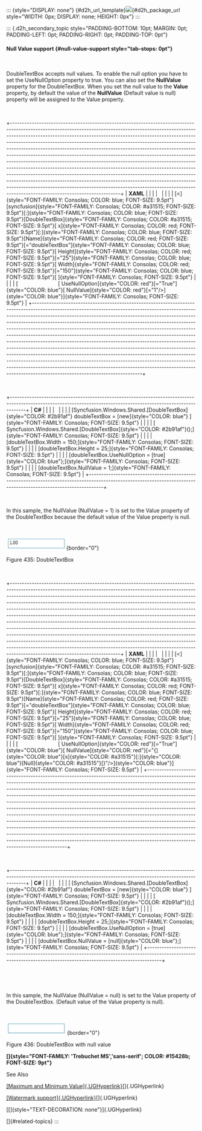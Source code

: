 ::: {style="DISPLAY: none"}
[](ms-xhelp:///?Id=d2h_url_template){#d2h_url_template}![](!package_url!){#d2h_package_url style="WIDTH: 0px; DISPLAY: none; HEIGHT: 0px"}
:::

::: {.d2h_secondary_topic style="PADDING-BOTTOM: 10pt; MARGIN: 0pt; PADDING-LEFT: 0pt; PADDING-RIGHT: 0pt; PADDING-TOP: 0pt"}
#### Null Value support {#null-value-support style="tab-stops: 0pt"}

 

DoubleTextBox accepts null values. To enable the null option you have to set the UseNullOption property to true. You can also set the **NullValue** property for the DoubleTextBox. When you set the null value to the **Value** property, by default the value of the **NullValue** (Default value is null) property will be assigned to the Value property.

 

+---------------------------------------------------------------------------------------------------------------------------------------------------------------------------------------------------------------------------------------------------------------------------------------------------------------------------------------------------------------------------------------------------------------------------------------------------------------------------------------------------------------------------------------------------------------------------------------------------------------------------------------------------------------------------------------------------------------------------------------------------------------------------------------------------------------------------------------------------------------------------------------------------------------------------------------+
| **XAML**                                                                                                                                                                                                                                                                                                                                                                                                                                                                                                                                                                                                                                                                                                                                                                                                                                                                                                                              |
|                                                                                                                                                                                                                                                                                                                                                                                                                                                                                                                                                                                                                                                                                                                                                                                                                                                                                                                                       |
|                                                                                                                                                                                                                                                                                                                                                                                                                                                                                                                                                                                                                                                                                                                                                                                                                                                                                                                                       |
|                                                                                                                                                                                                                                                                                                                                                                                                                                                                                                                                                                                                                                                                                                                                                                                                                                                                                                                                       |
| [\<]{style="FONT-FAMILY: Consolas; COLOR: blue; FONT-SIZE: 9.5pt"}[syncfusion]{style="FONT-FAMILY: Consolas; COLOR: #a31515; FONT-SIZE: 9.5pt"}[:]{style="FONT-FAMILY: Consolas; COLOR: blue; FONT-SIZE: 9.5pt"}[DoubleTextBox]{style="FONT-FAMILY: Consolas; COLOR: #a31515; FONT-SIZE: 9.5pt"}[ x]{style="FONT-FAMILY: Consolas; COLOR: red; FONT-SIZE: 9.5pt"}[:]{style="FONT-FAMILY: Consolas; COLOR: blue; FONT-SIZE: 9.5pt"}[Name]{style="FONT-FAMILY: Consolas; COLOR: red; FONT-SIZE: 9.5pt"}[=\"doubleTextBox\"]{style="FONT-FAMILY: Consolas; COLOR: blue; FONT-SIZE: 9.5pt"}[ Height]{style="FONT-FAMILY: Consolas; COLOR: red; FONT-SIZE: 9.5pt"}[=\"25\"]{style="FONT-FAMILY: Consolas; COLOR: blue; FONT-SIZE: 9.5pt"}[ Width]{style="FONT-FAMILY: Consolas; COLOR: red; FONT-SIZE: 9.5pt"}[=\"150\"]{style="FONT-FAMILY: Consolas; COLOR: blue; FONT-SIZE: 9.5pt"}[ ]{style="FONT-FAMILY: Consolas; FONT-SIZE: 9.5pt"} |
|                                                                                                                                                                                                                                                                                                                                                                                                                                                                                                                                                                                                                                                                                                                                                                                                                                                                                                                                       |
| [                           [ UseNullOption]{style="COLOR: red"}[=\"True\"]{style="COLOR: blue"}[ NullValue]{style="COLOR: red"}[=\"1\"/\>]{style="COLOR: blue"}]{style="FONT-FAMILY: Consolas; FONT-SIZE: 9.5pt"}                                                                                                                                                                                                                                                                                                                                                                                                                                                                                                                                                                                                                                                                                                                    |
+---------------------------------------------------------------------------------------------------------------------------------------------------------------------------------------------------------------------------------------------------------------------------------------------------------------------------------------------------------------------------------------------------------------------------------------------------------------------------------------------------------------------------------------------------------------------------------------------------------------------------------------------------------------------------------------------------------------------------------------------------------------------------------------------------------------------------------------------------------------------------------------------------------------------------------------+

 

+------------------------------------------------------------------------------------------------------------------------------------------------------------------+
| **C#**                                                                                                                                                           |
|                                                                                                                                                                  |
|                                                                                                                                                                  |
|                                                                                                                                                                  |
| [Syncfusion.Windows.Shared.[DoubleTextBox]{style="COLOR: #2b91af"} doubleTextBox = [new]{style="COLOR: blue"} ]{style="FONT-FAMILY: Consolas; FONT-SIZE: 9.5pt"} |
|                                                                                                                                                                  |
| [                          Syncfusion.Windows.Shared.[DoubleTextBox]{style="COLOR: #2b91af"}();]{style="FONT-FAMILY: Consolas; FONT-SIZE: 9.5pt"}                |
|                                                                                                                                                                  |
| [doubleTextBox.Width = 150;]{style="FONT-FAMILY: Consolas; FONT-SIZE: 9.5pt"}                                                                                    |
|                                                                                                                                                                  |
| [doubleTextBox.Height = 25;]{style="FONT-FAMILY: Consolas; FONT-SIZE: 9.5pt"}                                                                                    |
|                                                                                                                                                                  |
| [doubleTextBox.UseNullOption = [true]{style="COLOR: blue"};]{style="FONT-FAMILY: Consolas; FONT-SIZE: 9.5pt"}                                                    |
|                                                                                                                                                                  |
| [doubleTextBox.NullValue = 1;]{style="FONT-FAMILY: Consolas; FONT-SIZE: 9.5pt"}                                                                                  |
+------------------------------------------------------------------------------------------------------------------------------------------------------------------+

 

In this sample, the NullValue (NullValue = 1) is set to the Value property of the DoubleTextBox because the default value of the Value property is null.

 

![](ImagesExt/image30_403.png){border="0"}

Figure 435: DoubleTextBox

 

+---------------------------------------------------------------------------------------------------------------------------------------------------------------------------------------------------------------------------------------------------------------------------------------------------------------------------------------------------------------------------------------------------------------------------------------------------------------------------------------------------------------------------------------------------------------------------------------------------------------------------------------------------------------------------------------------------------------------------------------------------------------------------------------------------------------------------------------------------------------------------------------------------------------------------------------+
| **XAML**                                                                                                                                                                                                                                                                                                                                                                                                                                                                                                                                                                                                                                                                                                                                                                                                                                                                                                                              |
|                                                                                                                                                                                                                                                                                                                                                                                                                                                                                                                                                                                                                                                                                                                                                                                                                                                                                                                                       |
|                                                                                                                                                                                                                                                                                                                                                                                                                                                                                                                                                                                                                                                                                                                                                                                                                                                                                                                                       |
|                                                                                                                                                                                                                                                                                                                                                                                                                                                                                                                                                                                                                                                                                                                                                                                                                                                                                                                                       |
| [\<]{style="FONT-FAMILY: Consolas; COLOR: blue; FONT-SIZE: 9.5pt"}[syncfusion]{style="FONT-FAMILY: Consolas; COLOR: #a31515; FONT-SIZE: 9.5pt"}[:]{style="FONT-FAMILY: Consolas; COLOR: blue; FONT-SIZE: 9.5pt"}[DoubleTextBox]{style="FONT-FAMILY: Consolas; COLOR: #a31515; FONT-SIZE: 9.5pt"}[ x]{style="FONT-FAMILY: Consolas; COLOR: red; FONT-SIZE: 9.5pt"}[:]{style="FONT-FAMILY: Consolas; COLOR: blue; FONT-SIZE: 9.5pt"}[Name]{style="FONT-FAMILY: Consolas; COLOR: red; FONT-SIZE: 9.5pt"}[=\"doubleTextBox\"]{style="FONT-FAMILY: Consolas; COLOR: blue; FONT-SIZE: 9.5pt"}[ Height]{style="FONT-FAMILY: Consolas; COLOR: red; FONT-SIZE: 9.5pt"}[=\"25\"]{style="FONT-FAMILY: Consolas; COLOR: blue; FONT-SIZE: 9.5pt"}[ Width]{style="FONT-FAMILY: Consolas; COLOR: red; FONT-SIZE: 9.5pt"}[=\"150\"]{style="FONT-FAMILY: Consolas; COLOR: blue; FONT-SIZE: 9.5pt"}[ ]{style="FONT-FAMILY: Consolas; FONT-SIZE: 9.5pt"} |
|                                                                                                                                                                                                                                                                                                                                                                                                                                                                                                                                                                                                                                                                                                                                                                                                                                                                                                                                       |
| [                           [ UseNullOption]{style="COLOR: red"}[=\"True\"]{style="COLOR: blue"}[ NullValue]{style="COLOR: red"}[=\"{]{style="COLOR: blue"}[x]{style="COLOR: #a31515"}[:]{style="COLOR: blue"}[Null]{style="COLOR: #a31515"}[}\"/\>]{style="COLOR: blue"}]{style="FONT-FAMILY: Consolas; FONT-SIZE: 9.5pt"}                                                                                                                                                                                                                                                                                                                                                                                                                                                                                                                                                                                                           |
+---------------------------------------------------------------------------------------------------------------------------------------------------------------------------------------------------------------------------------------------------------------------------------------------------------------------------------------------------------------------------------------------------------------------------------------------------------------------------------------------------------------------------------------------------------------------------------------------------------------------------------------------------------------------------------------------------------------------------------------------------------------------------------------------------------------------------------------------------------------------------------------------------------------------------------------+

 

+------------------------------------------------------------------------------------------------------------------------------------------------------------------+
| **C#**                                                                                                                                                           |
|                                                                                                                                                                  |
|                                                                                                                                                                  |
|                                                                                                                                                                  |
| [Syncfusion.Windows.Shared.[DoubleTextBox]{style="COLOR: #2b91af"} doubleTextBox = [new]{style="COLOR: blue"} ]{style="FONT-FAMILY: Consolas; FONT-SIZE: 9.5pt"} |
|                                                                                                                                                                  |
| [                           Syncfusion.Windows.Shared.[DoubleTextBox]{style="COLOR: #2b91af"}();]{style="FONT-FAMILY: Consolas; FONT-SIZE: 9.5pt"}               |
|                                                                                                                                                                  |
| [doubleTextBox.Width = 150;]{style="FONT-FAMILY: Consolas; FONT-SIZE: 9.5pt"}                                                                                    |
|                                                                                                                                                                  |
| [doubleTextBox.Height = 25;]{style="FONT-FAMILY: Consolas; FONT-SIZE: 9.5pt"}                                                                                    |
|                                                                                                                                                                  |
| [doubleTextBox.UseNullOption = [true]{style="COLOR: blue"};]{style="FONT-FAMILY: Consolas; FONT-SIZE: 9.5pt"}                                                    |
|                                                                                                                                                                  |
| [doubleTextBox.NullValue = [null]{style="COLOR: blue"};]{style="FONT-FAMILY: Consolas; FONT-SIZE: 9.5pt"}                                                        |
+------------------------------------------------------------------------------------------------------------------------------------------------------------------+

 

 

In this sample, the NullValue (NullValue = null) is set to the Value property of the DoubleTextBox. (Default value of the Value property is null).

 

![](ImagesExt/image30_237.png){border="0"}

Figure 436: DoubleTextBox with null value

**[]{style="FONT-FAMILY: 'Trebuchet MS','sans-serif'; COLOR: #15428b; FONT-SIZE: 9pt"}** 

See Also

[[Maximum and Minimum Value]{.UGHyperlink}](ms-xhelp:///?Id=9eef4133-7da3-4c17-a048-f5288af76744)[]{.UGHyperlink}

[[Watermark support]{.UGHyperlink}](ms-xhelp:///?Id=30e03545-af78-4c8c-aadd-9753e3037808)[]{.UGHyperlink}

[[]{style="TEXT-DECORATION: none"}]{.UGHyperlink} 

[]{#related-topics}
:::
